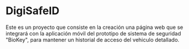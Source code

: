 # DigiSafeID
Este es un proyecto que consiste en la creación una página web que se integrará con la aplicación móvil del prototipo de sistema de seguridad "BioKey", para mantener un historial de acceso del vehiculo detallado.
